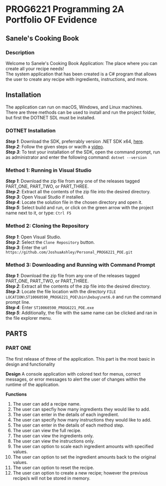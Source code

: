 # PROG6221 Programming 2A Portfolio OF Evidence

## Sanele's Cooking Book
### Description
Welcome to Sanele's Cooking Book Application: The place where you can create all your recipe needs!<br/>
The system application that has been created is a C# program that allows the user to create any recipe with ingredients, instructions, and more.

## Installation
The application can run on macOS, Windows, and Linux machines.<br/>
There are three methods can be used to install and run the project folder, but first the DOTNET SDL must be installed.

### DOTNET Installation
**_Step 1_**: Download the SDK, preferrably version .NET SDK x64, [here](https://dotnet.microsoft.com/en-us/download).<br/>
**_Step 2_**: Follow the given steps or wacth a [video](https://www.youtube.com/watch?v=AC5UWby16sg).<br/>
**_Step 3_**: To test your installation of the SDK, open the command prompt, run as administrator and enter the following command:
```dotnet --version```

### Method 1: Running in Visual Studio
**_Step 1_**: Download the zip file from any one of the releases tagged PART_ONE, PART_TWO, or PART_THREE.<br/>
**_Step 2_**: Extract all the contents of the zip file into the desired directory.<br/>
**_Step 3_**: Open Visual Studio if installed.<br/>
**_Step 4_**: Locate the solution file in the chosen directory and open it.<br/>
**_Step 5_**: Select build and run, or click on the green arrow with the project name next to it, or type:
```Ctrl F5```

### Method 2: Cloning the Repository
**_Step 1_**: Open Visual Studio.<br/>
**_Step 2_**: Select the ```Clone Repository``` button.<br/>
**_Step 3_**: Enter the url ```https://github.com/JoshuaAshley/Personal_PROG6221_POE.git```

### Method 3: Downloading and Running with Command Prompt
**_Step 1_**: Download the zip file from any one of the releases tagged PART_ONE, PART_TWO, or PART_THREE.<br/>
**_Step 2_**: Extract all the contents of the zip file into the desired directory.<br/>
**_Step 3_**: Locate the file location with the directory ```FILE LOCATION\ST10060590_PROG6221_POE\bin\Debug\net6.0``` and run the command prompt line.<br/>
**_Step 4_**: Enter ```ST10060590_PROG6221_POE.exe```<br/>
**_Step 5_**: Additionally, the file with the same name can be clicked and ran in the file explorer menu.

## PARTS
### PART ONE
The first release of three of the application. This part is the most basic in design and functionality

**Design**
A console application with colored text for menus, correct messages, or error messages to alert the user of changes within the runtime of the application.

**Functions**
1. The user can add a recipe name.<br/>
2. The user can specfiy how many ingredients they would like to add.<br/>
3. The user can enter in the details of each ingredient.<br/>
4. The user can specify how many instructions they would like to add.<br/>
5. The user can enter in the details of each method step.<br/>
6. The user can view the full recipe.<br/>
7. The user can view the ingredients only.<br/>
8. The user can view the instructions only.<br/>
9. The user can option to scale each ingredient amounts with specified values.<br/>
10. The user can option to set the ingredient amounts back to the original values.<br/>
11. The user can option to reset the recipe.<br/>
12. The user can option to create a new recipe; however the previous recipe/s will not be stored in memory.